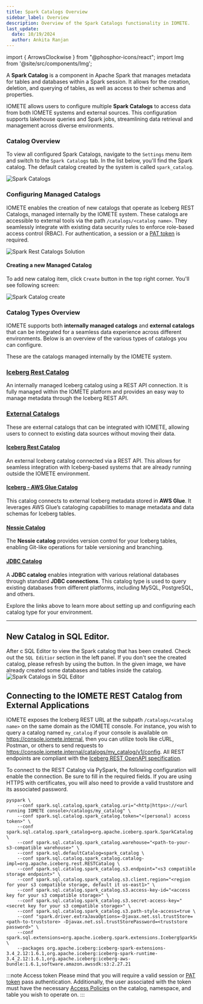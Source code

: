 ```yaml
---
title: Spark Catalogs Overview
sidebar_label: Overview
description: Overview of the Spark Catalogs functionality in IOMETE.
last_update:
  date: 10/19/2024
  author: Ankita Ranjan
---
```


import { ArrowsClockwise } from "@phosphor-icons/react";
import Img from '@site/src/components/Img';

A **Spark Catalog** is a component in Apache Spark that manages metadata for tables and databases within a Spark session. It allows for the creation, deletion, and querying of tables, as well as access to their schemas and properties.

IOMETE allows users to configure multiple **Spark Catalogs** to access data from both IOMETE systems and external sources. This configuration supports lakehouse queries and Spark jobs, streamlining data retrieval and management across diverse environments.

### Catalog Overview

To view all configured Spark Catalogs, navigate to the `Settings` menu item and switch to the `Spark Catalogs` tab.
In the list below, you'll find the Spark catalog. The default catalog created by the system is called `spark_catalog`.

<Img src="/img/user-guide/spark-catalogs/catalog-list.png" alt="Spark Catalogs" />

### Configuring Managed Catalogs

IOMETE enables the creation of new catalogs that operate as Iceberg REST Catalogs, managed internally by the IOMETE system.
These catalogs are accessible to external tools via the path `/catalogs/<catalog name>`.
They seamlessly integrate with existing data security rules to enforce role-based access control (RBAC).
For authentication, a session or a [PAT token](create-a-personal-access-token.md) is required.

<Img src="/img/user-guide/spark-catalogs/rest-catalog-sol.png" alt="Spark Rest Catalogs Solution" />

#### Creating a new Managed Catalog

To add new catalog item, click `Create` button in the top right corner. You'll see following screen:

<Img src="/img/user-guide/spark-catalogs/spark-catalogs-create.png" alt="Spark Catalog create" maxWidth="600px"/>

### Catalog Types Overview

IOMETE supports both **internally managed catalogs** and **external catalogs** that can be integrated for a seamless data experience across different environments. Below is an overview of the various types of catalogs you can configure.

These are the catalogs managed internally by the IOMETE system.

### [Iceberg Rest Catalog](spark-catalogs-internal.md)

An internally managed Iceberg catalog using a REST API connection. It is fully managed within the IOMETE platform and provides an easy way to manage metadata through the Iceberg REST API.

### [External Catalogs](spark-catalogs-external-overview.md)

These are external catalogs that can be integrated with IOMETE, allowing users to connect to existing data sources without moving their data.

#### [Iceberg Rest Catalog](spark-catalogs-external-rest.md)

An external Iceberg catalog connected via a REST API. This allows for seamless integration with Iceberg-based systems that are already running outside the IOMETE environment.

#### [Iceberg - AWS Glue Catalog](spark-catalogs-external-glue.md)

This catalog connects to external Iceberg metadata stored in **AWS Glue**. It leverages AWS Glue’s cataloging capabilities to manage metadata and data schemas for Iceberg tables.

#### [Nessie Catalog](spark-catalogs-external-nessie.md)

The **Nessie catalog** provides version control for your Iceberg tables, enabling Git-like operations for table versioning and branching.

#### [JDBC Catalog](spark-catalogs-external-jdbc.md)

A **JDBC catalog** enables integration with various relational databases through standard **JDBC connections**. This catalog type is used to query existing databases from different platforms, including MySQL, PostgreSQL, and others.

Explore the links above to learn more about setting up and configuring each catalog type for your environment.

---

## New Catalog in SQL Editor.

After c SQL Editor to view the Spark catalog that has been created.
Check out the `SQL Editior` section in the left panel. If you don't see the created catalog, please refresh by using the <ArrowsClockwise size={16} /> button.
In the given image, we have already created some databases and tables inside the catalog.
<Img src="/img/user-guide/spark-catalogs/sqleditor.png" alt="Spark Catalogs in SQL Editor" maxWidth="600px"/>

## Connecting to the IOMETE REST Catalog from External Applications

IOMETE exposes the Iceberg REST URL at the subpath `/catalogs/<catalog name>` on the same domain as the IOMETE console.
For instance, you wish to query a catalog named `my_catalog` if your console is available on https://console.iomete.internal, then
you can utilize tools like cURL, Postman, or others to send requests to https://console.iomete.internal/catalogs/my_catalog/v1/config.
All REST endpoints are compliant with the [Iceberg REST OpenAPI specification](https://github.com/apache/iceberg/blob/apache-iceberg-1.6.1/open-api/rest-catalog-open-api.yaml).

To connect to the REST Catalog via PySpark, the following configuration will enable the connection. Be sure to fill in the required fields.
If you are using HTTPS with certificates, you will also need to provide a valid truststore and its associated password.

```shell
pyspark \
    --conf spark.sql.catalog.spark_catalog.uri="<http|https>://<url running IOMETE console>/catalogs/my_catalog" \
    --conf spark.sql.catalog.spark_catalog.token="<(personal) access token>" \
    --conf spark.sql.catalog.spark_catalog=org.apache.iceberg.spark.SparkCatalog \
    --conf spark.sql.catalog.spark_catalog.warehouse="<path-to-your-s3-compatible warehouse>" \
    --conf spark.sql.defaultCatalog=spark_catalog \
    --conf spark.sql.catalog.spark_catalog.catalog-impl=org.apache.iceberg.rest.RESTCatalog \
    --conf spark.sql.catalog.spark_catalog.s3.endpoint="<s3 compatible storage endpoint>" \
    --conf spark.sql.catalog.spark_catalog.s3.client.region="<region for your s3 compatible storage, default it us-east1>" \
    --conf spark.sql.catalog.spark_catalog.s3.access-key-id="<access key for your s3 compatible storage>" \
    --conf spark.sql.catalog.spark_catalog.s3.secret-access-key="<secret key for your s3 compatible storage>" \
    --conf spark.sql.catalog.spark_catalog.s3.path-style-access=true \
    --conf "spark.driver.extraJavaOptions=-Djavax.net.ssl.trustStore=<path-to-truststore> -Djavax.net.ssl.trustStorePassword=<truststore password>" \
    --conf spark.sql.extensions=org.apache.iceberg.spark.extensions.IcebergSparkSessionExtensions \
    --packages org.apache.iceberg:iceberg-spark-extensions-3.4_2.12:1.6.1,org.apache.iceberg:iceberg-spark-runtime-3.4_2.12:1.6.1,org.apache.iceberg:iceberg-aws-bundle:1.6.1,software.amazon.awssdk:s3:2.27.21
```

:::note Access token
Please mind that you will require a valid session or [PAT token](create-a-personal-access-token.md) pass authentication.
Additionally, the user associated with the token must have the necessary [Access Policies](../user-guide/data-security/access-policy.mdx) on the catalog, namespace, and table you wish to operate on.
:::
